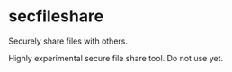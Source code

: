 secfileshare
============

Securely share files with others.

Highly experimental secure file share tool.
Do not use yet.
